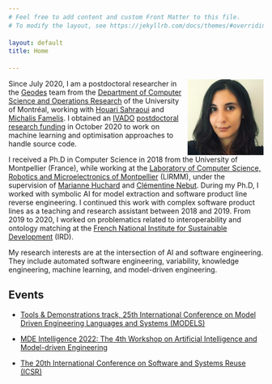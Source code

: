 ```yaml
---
# Feel free to add content and custom Front Matter to this file.
# To modify the layout, see https://jekyllrb.com/docs/themes/#overriding-theme-defaults

layout: default
title: Home

---
```

<img src="./photo.png" style="float: right;" width = "150px" />

Since July 2020, I am a postdoctoral researcher in the [Geodes](http://geodes.iro.umontreal.ca/fr/) team from the [Department of Computer Science and Operations Research](https://diro.umontreal.ca/english/home/) of the University of Montréal, working with [Houari Sahraoui](http://www.iro.umontreal.ca/~sahraouh/) and [Michalis Famelis](https://michalis.famelis.info/). I obtained an [IVADO](https://ivado.ca/en/) [postdoctoral research funding](https://ivado.ca/en/scholarships-and-grants/postdoctoral-research-funding/) in October 2020 to work on machine learning and optimisation approaches to handle source code.  

I received a Ph.D in Computer Science in 2018 from the University of Montpellier (France), while working at the [Laboratory of Computer Science, Robotics and Microelectronics of Montpellier](https://www.lirmm.fr/) (LIRMM), under the supervision of [Marianne Huchard](https://marianne-huchard.fr/) and [Clémentine Nebut](http://www.lirmm.fr/users/utilisateurs-lirmm/clementine-nebut). During my Ph.D, I worked with symbolic AI for model extraction and software product line reverse engineering. I continued this work with complex software product lines as a teaching and research assistant between 2018 and 2019. From 2019 to 2020, I worked on problematics related to interoperability and ontology matching at the  [French National Institute for Sustainable Development](https://www.ird.fr/) (IRD).  

My research interests are at the intersection of AI and software engineering. They include  automated software engineering, variability, knowledge engineering, machine learning, and model-driven engineering.

## Events

* [Tools & Demonstrations track, 25th International Conference on Model Driven Engineering Languages and Systems (MODELS)](https://conf.researchr.org/track/models-2022/models-2022-tools---demonstrations)

* [MDE Intelligence 2022: The 4th Workshop on Artificial Intelligence and Model-driven Engineering](https://mde-intelligence.github.io/)

* [The 20th International Conference on Software and Systems Reuse (ICSR)](https://icsr2022v2.wp.imt.fr/)